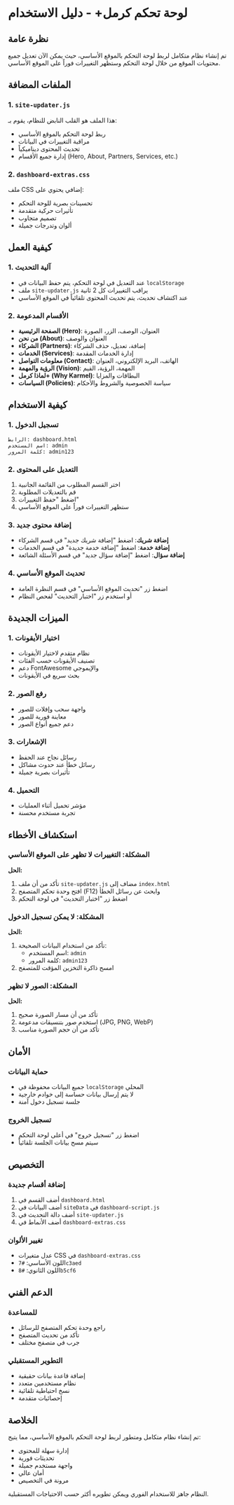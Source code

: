 # لوحة تحكم كرمل+ - دليل الاستخدام

## نظرة عامة

تم إنشاء نظام متكامل لربط لوحة التحكم بالموقع الأساسي، حيث يمكن الآن تعديل جميع محتويات الموقع من خلال لوحة التحكم وستظهر التغييرات فوراً على الموقع الأساسي.

## الملفات المضافة

### 1. `site-updater.js`
هذا الملف هو القلب النابض للنظام، يقوم بـ:
- ربط لوحة التحكم بالموقع الأساسي
- مراقبة التغييرات في البيانات
- تحديث المحتوى ديناميكياً
- إدارة جميع الأقسام (Hero, About, Partners, Services, etc.)

### 2. `dashboard-extras.css`
ملف CSS إضافي يحتوي على:
- تحسينات بصرية للوحة التحكم
- تأثيرات حركية متقدمة
- تصميم متجاوب
- ألوان وتدرجات جميلة

## كيفية العمل

### 1. آلية التحديث
- عند التعديل في لوحة التحكم، يتم حفظ البيانات في `localStorage`
- ملف `site-updater.js` يراقب التغييرات كل 2 ثانية
- عند اكتشاف تحديث، يتم تحديث المحتوى تلقائياً في الموقع الأساسي

### 2. الأقسام المدعومة
- **الصفحة الرئيسية (Hero)**: العنوان، الوصف، الزر، الصورة
- **من نحن (About)**: العنوان والوصف
- **الشركاء (Partners)**: إضافة، تعديل، حذف الشركاء
- **الخدمات (Services)**: إدارة الخدمات المقدمة
- **معلومات التواصل (Contact)**: الهاتف، البريد الإلكتروني، العنوان
- **الرؤية والمهمة (Vision)**: المهمة، الرؤية، القيم
- **لماذا كرمل+ (Why Karmel)**: البطاقات والمزايا
- **السياسات (Policies)**: سياسة الخصوصية والشروط والأحكام

## كيفية الاستخدام

### 1. تسجيل الدخول
```
الرابط: dashboard.html
اسم المستخدم: admin
كلمة المرور: admin123
```

### 2. التعديل على المحتوى
1. اختر القسم المطلوب من القائمة الجانبية
2. قم بالتعديلات المطلوبة
3. اضغط "حفظ التغييرات"
4. ستظهر التغييرات فوراً على الموقع الأساسي

### 3. إضافة محتوى جديد
- **إضافة شريك**: اضغط "إضافة شريك جديد" في قسم الشركاء
- **إضافة خدمة**: اضغط "إضافة خدمة جديدة" في قسم الخدمات
- **إضافة سؤال**: اضغط "إضافة سؤال جديد" في قسم الأسئلة الشائعة

### 4. تحديث الموقع الأساسي
- اضغط زر "تحديث الموقع الأساسي" في قسم النظرة العامة
- أو استخدم زر "اختبار التحديث" لفحص النظام

## الميزات الجديدة

### 1. اختيار الأيقونات
- نظام متقدم لاختيار الأيقونات
- تصنيف الأيقونات حسب الفئات
- دعم FontAwesome والإيموجي
- بحث سريع في الأيقونات

### 2. رفع الصور
- واجهة سحب وإفلات للصور
- معاينة فورية للصور
- دعم جميع أنواع الصور

### 3. الإشعارات
- رسائل نجاح عند الحفظ
- رسائل خطأ عند حدوث مشاكل
- تأثيرات بصرية جميلة

### 4. التحميل
- مؤشر تحميل أثناء العمليات
- تجربة مستخدم محسنة

## استكشاف الأخطاء

### المشكلة: التغييرات لا تظهر على الموقع الأساسي
**الحل:**
1. تأكد من أن ملف `site-updater.js` مضاف إلى `index.html`
2. افتح وحدة تحكم المتصفح (F12) وابحث عن رسائل الخطأ
3. اضغط زر "اختبار التحديث" في لوحة التحكم

### المشكلة: لا يمكن تسجيل الدخول
**الحل:**
1. تأكد من استخدام البيانات الصحيحة:
   - اسم المستخدم: `admin`
   - كلمة المرور: `admin123`
2. امسح ذاكرة التخزين المؤقت للمتصفح

### المشكلة: الصور لا تظهر
**الحل:**
1. تأكد من أن مسار الصورة صحيح
2. استخدم صور بتنسيقات مدعومة (JPG, PNG, WebP)
3. تأكد من أن حجم الصورة مناسب

## الأمان

### حماية البيانات
- جميع البيانات محفوظة في `localStorage` المحلي
- لا يتم إرسال بيانات حساسة إلى خوادم خارجية
- جلسة تسجيل دخول آمنة

### تسجيل الخروج
- اضغط زر "تسجيل خروج" في أعلى لوحة التحكم
- سيتم مسح بيانات الجلسة تلقائياً

## التخصيص

### إضافة أقسام جديدة
1. أضف القسم في `dashboard.html`
2. أضف البيانات في `siteData` في `dashboard-script.js`
3. أضف دالة التحديث في `site-updater.js`
4. أضف الأنماط في `dashboard-extras.css`

### تغيير الألوان
- عدل متغيرات CSS في `dashboard-extras.css`
- اللون الأساسي: `#7c3aed`
- اللون الثانوي: `#8b5cf6`

## الدعم الفني

### للمساعدة
- راجع وحدة تحكم المتصفح للرسائل
- تأكد من تحديث المتصفح
- جرب في متصفح مختلف

### التطوير المستقبلي
- إضافة قاعدة بيانات حقيقية
- نظام مستخدمين متعدد
- نسخ احتياطية تلقائية
- إحصائيات متقدمة

## الخلاصة

تم إنشاء نظام متكامل ومتطور لربط لوحة التحكم بالموقع الأساسي، مما يتيح:
- إدارة سهلة للمحتوى
- تحديثات فورية
- واجهة مستخدم جميلة
- أمان عالي
- مرونة في التخصيص

النظام جاهز للاستخدام الفوري ويمكن تطويره أكثر حسب الاحتياجات المستقبلية.
